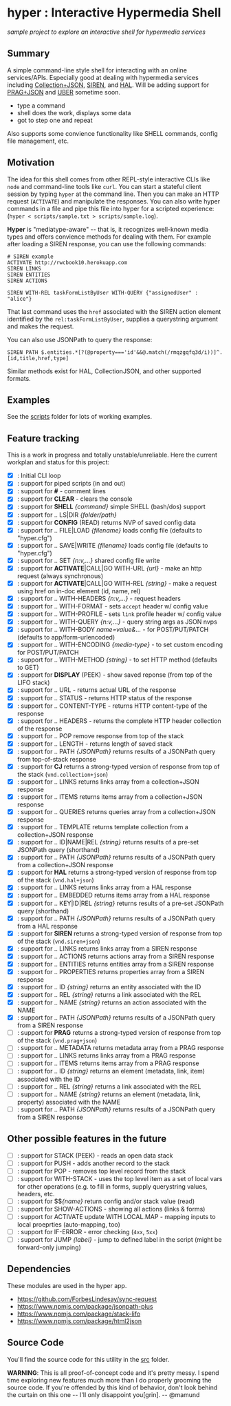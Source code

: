 # hyper : Interactive Hypermedia Shell

_sample project to explore an interactive shell for hypermedia services_

## Summary
A simple command-line style shell for interacting with an online services/APIs. Especially good at dealing with hypermedia services including [Collection+JSON](http://amundsen.com/media-types/collection/), [SIREN](https://github.com/kevinswiber/siren), and [HAL](https://datatracker.ietf.org/doc/html/draft-kelly-json-hal-08). Will be adding support for [PRAG+JSON](https://mamund.github.io/prag-json/) and [UBER](http://uberhypermedia.com/) sometime soon. 

- type a command
- shell does the work, displays some data
- got to step one and repeat

Also supports some convience functionality like SHELL commands, config file management, etc.

## Motivation
The idea for this shell comes from other REPL-style interactive CLIs like `node` and command-line tools like `curl`. You can start a stateful client session by typing `hyper` at the command line. Then you can make an HTTP request (`ACTIVATE`) and manipulate the responses. You can also write hyper commands in a file and pipe this file into hyper for a scripted experience: (`hyper < scripts/sample.txt > scripts/sample.log`).

**Hyper** is "mediatype-aware" -- that is, it recognizes well-known media types and offers convience methods for dealing with them. For example after loading a SIREN response, you can use the following commands:

```
# SIREN example
ACTIVATE http://rwcbook10.herokuapp.com
SIREN LINKS
SIREN ENTITIES
SIREN ACTIONS

SIREN WITH-REL taskFormListByUser WITH-QUERY {"assignedUser" : "alice"}
```

That last command uses the `href` associated with the SIREN action element identified by the `rel:taskFormListByUser`, supplies a querystring argument and makes the request.

You can also use JSONPath to query the response:

```
SIREN PATH $.entities.*[?(@property==='id'&&@.match(/rmqzgqfq3d/i))]^.[id,title,href,type]
```

Similar methods exist for HAL, CollectionJSON, and other supported formats.

## Examples
See the [scripts](scripts/) folder for lots of working examples.

## Feature tracking
This is a work in progress and totally unstable/unreliable. Here the current workplan and status for this project:

 - [x] : Initial CLI loop
 - [x] : support for piped scripts (in and out)
 - [x] : support for **#** - comment lines
 - [x] : support for **CLEAR** - clears the console
 - [x] : support for **SHELL** _{command}_ simple SHELL (bash/dos) support
 - [x] : support for .. LS|DIR _{folder/path}_
 - [x] : support for **CONFIG** (READ) returns NVP of saved config data
 - [x] : support for .. FILE|LOAD _{filename}_ loads config file (defaults to "hyper.cfg")
 - [x] : support for .. SAVE|WRITE _{filename}_ loads config file (defaults to "hyper.cfg")
 - [x] : support for .. SET _{n:v,...}_ shared config file write
 - [x] : support for **ACTIVATE**|CALL|GO WITH-URL _{url}_ - make an http request (always synchronous)
 - [x] : support for **ACTIVATE**|CALL|GO WITH-REL _{string}_ - make a request using href on in-doc element (id, name, rel)
 - [x] : support for .. WITH-HEADERS _{n:v,...}_ - request headers
 - [x] : support for .. WITH-FORMAT - sets `accept` header w/ config value
 - [x] : support for .. WITH-PROFILE - sets `link` profile header w/ config value
 - [x] : support for .. WITH-QUERY _{n:v,...}_ - query string args as JSON nvps
 - [x] : support for .. WITH-BODY _name=value&..._ - for POST/PUT/PATCH (defaults to app/form-urlencoded)
 - [x] : support for .. WITH-ENCODING _{media-type}_ - to set custom encoding for POST/PUT/PATCH
 - [x] : support for .. WITH-METHOD _{string}_ - to set HTTP method (defaults to GET)
 - [x] : support for **DISPLAY** (PEEK) - show saved reponse (from top of the LIFO stack)
 - [x] : support for .. URL - returns actual URL of the response
 - [x] : support for .. STATUS - returns HTTP status of the response
 - [x] : support for .. CONTENT-TYPE - returns HTTP content-type of the response
 - [x] : support for .. HEADERS - returns the complete HTTP header collection of the response
 - [x] : support for .. POP remove response from top of the stack
 - [x] : support for .. LENGTH - returns length of saved stack
 - [x] : support for .. PATH _{JSONPath}_ returns results of a JSONPath query from top-of-stack response
 - [x] : support for **CJ** returns a strong-typed version of response from top of the stack (`vnd.collection+json`)
 - [x] : support for .. LINKS returns links array from a collection+JSON response
 - [x] : support for .. ITEMS returns items array from a collection+JSON response
 - [x] : support for .. QUERIES returns queries array from a collection+JSON response
 - [x] : support for .. TEMPLATE returns template collection from a collection+JSON response
 - [x] : support for .. ID|NAME|REL _{string}_ returns results of a pre-set JSONPath query (shorthand)
 - [x] : support for .. PATH _{JSONPath}_ returns results of a JSONPath query from a collection+JSON response
 - [x] : support for **HAL** returns a strong-typed version of response from top of the stack (`vnd.hal+json`)
 - [x] : support for .. LINKS returns links array from a HAL response
 - [x] : support for .. EMBEDDED returns items array from a HAL response
 - [x] : support for .. KEY|ID|REL _{string}_ returns results of a pre-set JSONPath query (shorthand)
 - [x] : support for .. PATH _{JSONPath}_ returns results of a JSONPath query from a HAL response
 - [x] : support for **SIREN** returns a strong-typed version of response from top of the stack (`vnd.siren+json`)
 - [x] : support for .. LINKS returns links array from a SIREN response
 - [x] : support for .. ACTIONS returns actions array from a SIREN response
 - [x] : support for .. ENTITIES returns entities array from a SIREN response
 - [x] : support for .. PROPERTIES returns properties array from a SIREN response
 - [x] : support for .. ID _{string}_ returns an entity associated with the ID
 - [x] : support for .. REL _{string}_ returns a link associated with the REL
 - [x] : support for .. NAME _{string}_ returns an action associated with the NAME
 - [x] : support for .. PATH _{JSONPath}_ returns results of a JSONPath query from a SIREN response
 - [ ] : support for **PRAG** returns a strong-typed version of response from top of the stack (`vnd.prag+json`)
 - [ ] : support for .. METADATA returns metadata array from a PRAG response
 - [ ] : support for .. LINKS returns links array from a PRAG response
 - [ ] : support for .. ITEMS returns items array from a PRAG response
 - [ ] : support for .. ID _{string}_ returns an element (metadata, link, item) associated with the ID
 - [ ] : support for .. REL _{string}_ returns a link associated with the REL
 - [ ] : support for .. NAME _{string}_ returns an element (metadata, link, property) associated with the NAME
 - [ ] : support for .. PATH _{JSONPath}_ returns results of a JSONPath query from a SIREN response
 
 ## Other possible features in the future
 - [ ] : support for STACK (PEEK) - reads an open data stack
 - [ ] : support for   PUSH - adds another record to the stack
 - [ ] : support for   POP - removes top level record from the stack
 - [ ] : support for   WITH-STACK - uses the top level item as a set of local vars for other operations (e.g. to fill in forms, supply querystring values, headers, etc.
 - [ ] : support for $$_{name}_ return config and/or stack value (read) 
 - [ ] : support for SHOW-ACTIONS - showing all actions (links & forms)
 - [ ] : support for ACTIVATE update WITH LOCAL.MAP - mapping inputs to local proeprties (auto-mapping, too)
 - [ ] : support for IF-ERROR - error checking (`4xx`, `5xx`)
 - [ ] : support for JUMP _{label}_ - jump to defined label in the script (might be forward-only jumping)

## Dependencies
These modules are used in the hyper app.

 * https://github.com/ForbesLindesay/sync-request
 * https://www.npmjs.com/package/jsonpath-plus
 * https://www.npmjs.com/package/stack-lifo
 * https://www.npmjs.com/package/html2json

## Source Code
You'll find the source code for this utility in the [src](src/) folder. 

**WARNING**: This is all proof-of-concept code and it's pretty messy. I spend time exploring new features much more than I do properly grooming the source code. If you're offended by this kind of behavior, don't look behind the curtain on this one -- I'll only disappoint you[grin]. -- @mamund

